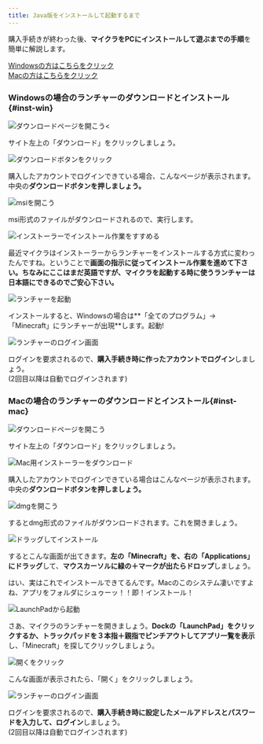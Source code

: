 ```yaml
---
title: Java版をインストールして起動するまで
---
```


購入手続きが終わった後、**マイクラをPCにインストールして遊ぶまでの手順**を簡単に解説します。

[Windowsの方はこちらをクリック](#inst-win)  
[Macの方はこちらをクリック](#inst-mac)

### Windowsの場合のランチャーのダウンロードとインストール{#inst-win}

![ダウンロードページを開こう](https://cdn-ak.f.st-hatena.com/images/fotolife/s/sasigume/20210208/20210208121910.png)<

サイト左上の「ダウンロード」をクリックしましょう。

![ダウンロードボタンをクリック](https://cdn-ak.f.st-hatena.com/images/fotolife/s/sasigume/20210208/20210208102352.png)

購入したアカウントでログインできている場合、こんなページが表示されます。中央の**ダウンロードボタンを押しましょう。**

![msiを開こう](https://cdn-ak.f.st-hatena.com/images/fotolife/s/sasigume/20210208/20210208114149.jpg)

msi形式のファイルがダウンロードされるので、実行します。

![インストーラーでインストール作業をすすめる](https://cdn-ak.f.st-hatena.com/images/fotolife/s/sasigume/20210208/20210208154119.jpg)

最近マイクラはインストーラーからランチャーをインストールする方式に変わったんですね。ということで**画面の指示に従ってインストール作業を進めて下さい。**ちなみにここはまだ英語ですが、マイクラを起動する時に使う**ランチャーは日本語にできるのでご安心下さい。**

![ランチャーを起動](https://cdn-ak.f.st-hatena.com/images/fotolife/s/sasigume/20210208/20210208144126.jpg)

インストールすると、Windowsの場合は**「全てのプログラム」→「Minecraft」にランチャーが出現**します。起動!

![ランチャーのログイン画面](https://cdn-ak.f.st-hatena.com/images/fotolife/s/sasigume/20210208/20210208112932.png)

ログインを要求されるので、**購入手続き時に作ったアカウントでログイン**しましょう。  
(2回目以降は自動でログインされます)

### Macの場合のランチャーのダウンロードとインストール{#inst-mac}

![ダウンロードページを開こう](https://cdn-ak.f.st-hatena.com/images/fotolife/s/sasigume/20210208/20210208121910.png)

サイト左上の「ダウンロード」をクリックしましょう。

![Mac用インストーラーをダウンロード](https://cdn-ak.f.st-hatena.com/images/fotolife/s/sasigume/20210208/20210208091041.png)

購入したアカウントでログインできている場合はこんなページが表示されます。中央の**ダウンロードボタンを押しましょう。**

![dmgを開こう](https://cdn-ak.f.st-hatena.com/images/fotolife/s/sasigume/20210208/20210208093553.png)

するとdmg形式のファイルがダウンロードされます。これを開きましょう。

![ドラッグしてインストール](https://cdn-ak.f.st-hatena.com/images/fotolife/s/sasigume/20210208/20210208092154.png)

するとこんな画面が出てきます。**左の「Minecraft」を、右の「Applications」にドラッグ**して、**マウスカーソルに緑の＋マークが出たらドロップ**しましょう。

はい、実はこれでインストールできてるんです。Macのこのシステム凄いですよね、アプリをフォルダにシュゥーッ！！即！インストール！

![LaunchPadから起動](https://cdn-ak.f.st-hatena.com/images/fotolife/s/sasigume/20210208/20210208092158.png)

さあ、マイクラのランチャーを開きましょう。**Dockの「LaunchPad」をクリックするか、トラックパッドを３本指＋親指でピンチアウトしてアプリ一覧を表示**し、「Minecraft」を探してクリックしましょう。

![開くをクリック](https://cdn-ak.f.st-hatena.com/images/fotolife/s/sasigume/20210208/20210208092202.png)

こんな画面が表示されたら、「開く」をクリックしましょう。

![ランチャーのログイン画面](https://cdn-ak.f.st-hatena.com/images/fotolife/s/sasigume/20210208/20210208112932.png)

ログインを要求されるので、**購入手続き時に設定したメールアドレスとパスワードを入力して、ログイン**しましょう。  
(2回目以降は自動でログインされます)

